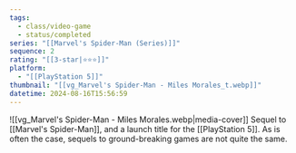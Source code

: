 ```yaml
---
tags:
  - class/video-game
  - status/completed
series: "[[Marvel's Spider-Man (Series)]]"
sequence: 2
rating: "[[3-star|⭐️⭐️⭐️]]"
platform:
  - "[[PlayStation 5]]"
thumbnail: "[[vg_Marvel's Spider-Man - Miles Morales_t.webp]]"
datetime: 2024-08-16T15:56:59
---
```

![[vg_Marvel's Spider-Man - Miles Morales.webp|media-cover]]
Sequel to [[Marvel's Spider-Man]], and a launch title for the [[PlayStation 5]]. As is often the case, sequels to ground-breaking games are not quite the same.